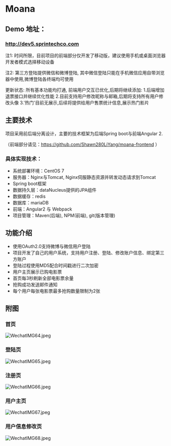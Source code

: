 # **Moana**

## Demo 地址： ##

### http://dev5.sprintechco.com ###
注1: 时间所限，目前项目的前端部分仅开发了移动版，建议使用手机或桌面浏览器开发者模式选择移动设备

注2: 第三方登陆提供微信和微博登陆, 其中微信登陆只能在手机微信应用自带浏览器中使用,微博登陆各终端均可使用

更新状态: 所有基本功能均打通, 前端用户交互已优化,后期将继续添加:
1.后端增加退票接口并继续优化性能 
2.目前支持用户修改昵称与邮箱,后期将支持所有用户修改头像
3.'热门'目前无展示,后续将提供给用户售票统计信息,展示热门影片

## 主要技术 ##

项目采用前后端分离设计，主要的技术框架为后端Spring boot与前端Angular 2.

（前端部分请见：https://github.com/Shawn280LiYang/moana-frontend ）

### 具体实现技术： ###
* 系统部署环境：CentOS 7
* 服务器：Nginx与Tomcat, Nginx伺服静态资源并转发动态请求到Tomcat
* Spring boot框架
* 数据持久层：dataNucleus提供的JPA组件
* 数据缓存：redis
* 数据库：mariaDB
* 前端：Angular2 与 Webpack
* 项目管理：Maven(后端), NPM(前端), git(版本管理)

## 功能介绍 ##
* 使用OAuth2.0支持微博与微信用户登陆
* 项目开发了自己的用户系统，支持用户注册、登陆、修改账户信息、绑定第三方账户
* 登陆过程使用MD5配合时间戳进行二次加密
* 用户主页展示已购电影票
* 首页每3秒刷新全部电影票余量
* 抢购成功发送邮件通知
* 每个用户每张电影票最多抢购数量限制为2张

## 附图 ##

### 首页 ###

![WechatIMG64.jpeg](https://github.com/Shawn280LiYang/moana-backend/raw/master/screenshots/WechatIMG64.jpeg)

### 登陆页 ###

![WechatIMG65.jpeg](https://github.com/Shawn280LiYang/moana-backend/raw/master/screenshots/WechatIMG65.jpeg)

### 注册页 ###

![WechatIMG66.jpeg](https://github.com/Shawn280LiYang/moana-backend/raw/master/screenshots/WechatIMG66.jpeg)

### 用户主页 ###

![WechatIMG67.jpeg](https://github.com/Shawn280LiYang/moana-backend/raw/master/screenshots/WechatIMG67.jpeg)

### 用户信息修改页 ###

![WechatIMG68.jpeg](https://github.com/Shawn280LiYang/moana-backend/raw/master/screenshots/WechatIMG68.jpeg)
